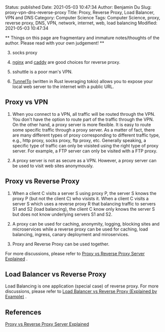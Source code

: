 Status: published
Date: 2021-05-03 10:47:34
Author: Benjamin Du
Slug: proxy-vpn-dns-reverse-proxy
Title: Proxy, Reverse Proxy, Load Balancer, VPN and DNS
Category: Computer Science
Tags: Computer Science, proxy, reverse proxy, DNS, VPN, network, internet, web, load balancing
Modified: 2021-05-03 10:47:34

**
Things on this page are fragmentary and immature notes/thoughts of the author.
Please read with your own judgement!
**



3. socks proxy 

4. [nginx](https://github.com/nginx/nginx)
    and
    [caddy](https://github.com/caddyserver/caddy)
    are good choices for reverse proxy.

5. sshuttle is a poor man's VPN.

6. [TunnelTo](https://tunnelto.dev/) (written in Rust leveraging tokio)
    allows you to expose your local web server to the internet with a public URL.

## Proxy vs VPN

1. When you connect to a VPN,
    all traffic will be routed through the VPN.
    You don't have the option to route part of the traffic through the VPN. 
    On the other hand,
    a proxy server is more flexible.
    It is easy to route some specific traffic through a proxy server.
    As a matter of fact,
    there are many different types of proxy corresponding to different traffic type,
    e.g., http proxy, socks proxy, ftp proxy, etc.
    Generally speaking, 
    a specific type of traffic can only be visisted using the right type of proxy server.
    For example,
    a FTP server can only be visited with a FTP proxy.

2. A proxy server is not as secure as a VPN.
    However,
    a proxy server can be used to visit web sites anonymously.

## Proxy vs Reverse Proxy

1. When a client C visits a server S using proxy P,
    the server S knows the proxy P (but not the client C) who visists it.
    When a client C visits a server S which uses a reverse proxy R 
    that balancing traffic to servers S1 and S2 (load balancing),
    the client C know only knows the server S but does not know underlying servers S1 and S2. 

2. A proxy can be used for caching, anonymity, logging, blocking sites and microservices
    while a reverse proxy can be used for 
    caching, load balancing, ingress, canary deployment and miroservices.

3. Proxy and Reverse Proxy can be used together.

For more discussions,
please refer to 
[Proxy vs Reverse Proxy Server Explained](https://www.youtube.com/watch?v=SqqrOspasag)
.

## Load Balancer vs Reverse Proxy

Load Balancing is one application (special case) of reverse proxy.
For more discussions,
please refer to
[Load Balancer vs Reverse Proxy (Explained by Example)](https://www.youtube.com/watch?v=S8J2fkN2FeI)
.


## References

[Proxy vs Reverse Proxy Server Explained](https://www.youtube.com/watch?v=SqqrOspasag)

